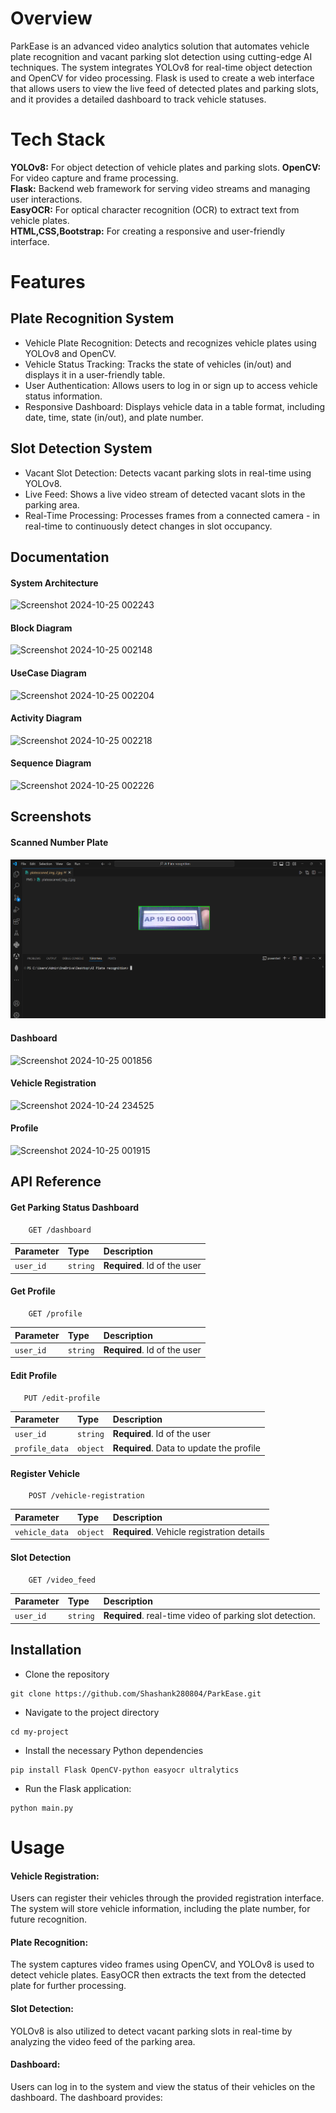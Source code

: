
# Overview

ParkEase is an advanced video analytics solution that automates vehicle plate recognition and vacant parking slot detection using cutting-edge AI techniques. The system integrates YOLOv8 for real-time object detection and OpenCV for video processing. Flask is used to create a web interface that allows users to view the live feed of detected plates and parking slots, and it provides a detailed dashboard to track vehicle statuses.

# Tech Stack

**YOLOv8:** For object detection of vehicle plates and parking slots.
**OpenCV:** For video capture and frame processing.   
**Flask:** Backend web framework for serving video streams and managing user interactions.  
**EasyOCR:** For optical character recognition (OCR) to extract text from vehicle plates.  
**HTML,CSS,Bootstrap:** For creating a responsive and user-friendly interface.

# Features
## Plate Recognition System
- Vehicle Plate Recognition: Detects and recognizes vehicle plates using YOLOv8 and OpenCV.
- Vehicle Status Tracking: Tracks the state of vehicles (in/out) and displays it in a user-friendly table.
- User Authentication: Allows users to log in or sign up to access vehicle status information.
- Responsive Dashboard: Displays vehicle data in a table format, including date, time, state (in/out), and plate number.

## Slot Detection System
- Vacant Slot Detection: Detects vacant parking slots in real-time using YOLOv8.
- Live Feed: Shows a live video stream of detected vacant slots in the parking area.
- Real-Time Processing: Processes frames from a connected camera - in real-time to continuously detect changes in slot occupancy.

  
## Documentation
#### System Architecture
![Screenshot 2024-10-25 002243](https://github.com/user-attachments/assets/b75de83f-5066-46b6-a72f-ef7860938b26)

#### Block Diagram
![Screenshot 2024-10-25 002148](https://github.com/user-attachments/assets/20be5c6d-dbcd-4463-b179-6e5df312fcd9)

#### UseCase Diagram
![Screenshot 2024-10-25 002204](https://github.com/user-attachments/assets/0207061d-2f52-41a5-9cbf-91b93692df9f)


#### Activity Diagram
![Screenshot 2024-10-25 002218](https://github.com/user-attachments/assets/b1bb2b85-e618-4faf-8b84-e7fd6cebef8a)


#### Sequence Diagram
![Screenshot 2024-10-25 002226](https://github.com/user-attachments/assets/6291fac4-2af1-4349-a2fe-d173dd6c909c)


## Screenshots

#### Scanned Number Plate
![alt text](image.png)

#### Dashboard
![Screenshot 2024-10-25 001856](https://github.com/user-attachments/assets/64c0260f-2e25-4294-baab-4eb44fb7b159)

#### Vehicle Registration
![Screenshot 2024-10-24 234525](https://github.com/user-attachments/assets/7449882f-6ab3-4a5e-93ae-915a28207792)


#### Profile
![Screenshot 2024-10-25 001915](https://github.com/user-attachments/assets/d244bfa8-5234-4a71-8997-1b980cdd0b94)


## API Reference

#### Get Parking Status Dashboard
```http
    GET /dashboard
```

| Parameter | Type     | Description                  |
| :-------- | :------- | :-------------------------   |
| `user_id` | `string` | **Required**. Id of the user |

#### Get Profile

```http
    GET /profile
```
| Parameter | Type     | Description                  |
| :-------- | :------- | :-------------------------   |
| `user_id` | `string` | **Required**. Id of the user |

#### Edit Profile

```http
   PUT /edit-profile
```
| Parameter           | Type     | Description                                   |
| :--------           | :------- | :--------------------------------             |
| `user_id`           | `string` | **Required**. Id of the user                  |
| `profile_data`      | `object` | **Required**. Data to update the profile      |

#### Register Vehicle
```http
    POST /vehicle-registration
```
| Parameter      | Type     | Description                                |
| :--------      | :------- | :-------------------------                 |
| `vehicle_data` | `object` | **Required**. Vehicle registration details |


#### Slot Detection
```http
    GET /video_feed
```
| Parameter | Type     | Description                  |
| :-------- | :------- | :-------------------------   |
| `user_id` | `string` | **Required**. real-time video of parking slot detection. |










## Installation

- Clone the repository
```
git clone https://github.com/Shashank280804/ParkEase.git
```
- Navigate to the project directory
```
cd my-project
```  
- Install the necessary Python dependencies    
```
pip install Flask OpenCV-python easyocr ultralytics
```
- Run the Flask application:
```
python main.py
```


# Usage
#### Vehicle Registration:
Users can register their vehicles through the provided registration interface. The system will store vehicle information, including the plate number, for future recognition.  
#### Plate Recognition:
The system captures video frames using OpenCV, and YOLOv8 is used to detect vehicle plates. EasyOCR then extracts the text from the detected plate for further processing.
#### Slot Detection:
YOLOv8 is also utilized to detect vacant parking slots in real-time by analyzing the video feed of the parking area.
#### Dashboard:
Users can log in to the system and view the status of their vehicles on the dashboard. The dashboard provides:


